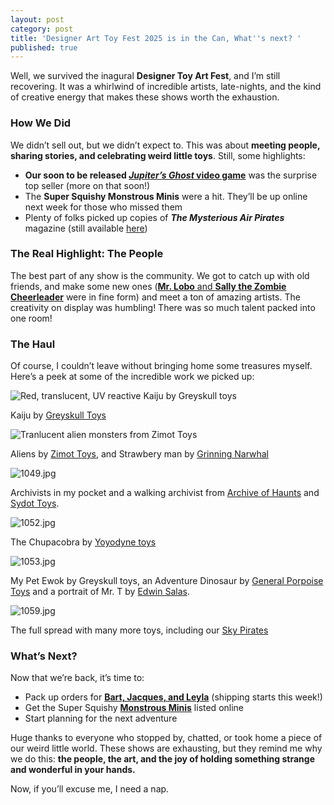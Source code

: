 ```yaml
---
layout: post
category: post
title: 'Designer Art Toy Fest 2025 is in the Can, What''s next? '
published: true
---
```

Well, we survived the inagural **Designer Toy Art Fest**, and I’m still recovering. It was a whirlwind of incredible artists, late-nights, and the kind of creative energy that makes these shows worth the exhaustion.  

### **How We Did**  
We didn’t sell out, but we didn’t expect to. This was about **meeting people, sharing stories, and celebrating weird little toys**. Still, some highlights:  
- **Our soon to be released [*Jupiter’s Ghost* video game](https://ajroach42.itch.io/jupiters-ghost-away-mission-gbc)** was the surprise top seller (more on that soon!)  
- The **Super Squishy Monstrous Minis** were a hit. They’ll be up online next week for those who missed them  
- Plenty of folks picked up copies of ***The Mysterious Air Pirates*** magazine (still available [here](https://www.mountaintowntoys.com/product/the-mysterious-air-pirates-volume-1-issue-1/))  

### **The Real Highlight: The People**  
The best part of any show is the community. We got to catch up with old friends, and make some new ones ([**Mr. Lobo** and **Sally the Zombie Cheerleader**](https://themonsterchannel.com/) were in fine form) and meet a ton of amazing artists. The creativity on display was humbling! There was so much talent packed into one room!

### **The Haul**  
Of course, I couldn’t leave without bringing home some treasures myself. Here’s a peek at some of the incredible work we picked up:  

![Red, translucent, UV reactive Kaiju by Greyskull toys]({{site.baseurl}}/images/1047.jpg)

Kaiju by [Greyskull Toys](https://www.instagram.com/grayskulltoys1/)

![Tranlucent alien monsters from Zimot Toys]({{site.baseurl}}/images/1048.jpg)

Aliens by [Zimot Toys](https://www.instagram.com/zimotco/), and Strawbery man by [Grinning Narwhal](https://www.instagram.com/grinningnarwhal/) 

![1049.jpg]({{site.baseurl}}/images/1049.jpg)

Archivists in my pocket and a walking archivist from [Archive of Haunts](https://www.youtube.com/channel/UCvT14JJI3-63nylCKwNgodA/videos) and [Sydot Toys](https://www.instagram.com/sydot_toys/). 

![1052.jpg]({{site.baseurl}}/images/1052.jpg)

The Chupacobra by [Yoyodyne toys](https://www.instagram.com/yoyodynetoydivision/)

![1053.jpg]({{site.baseurl}}/images/1053.jpg)

My Pet Ewok by Greyskull toys, an Adventure Dinosaur by [General Porpoise Toys](https://www.instagram.com/generalporpoise/) and a portrait of Mr. T by [Edwin Salas](https://www.instagram.com/edwinsalasart/). 

![1059.jpg]({{site.baseurl}}/images/1059.jpg)

The full spread with many more toys, including our [Sky Pirates](https://mountaintowntoys.com/product-tag/sky-pirates/) 


### **What’s Next?**  
Now that we’re back, it’s time to:  
- Pack up orders for **[Bart, Jacques, and Leyla](https://www.mountaintowntoys.com/product-tag/sky-pirates/)** (shipping starts this week!)  
- Get the Super Squishy **[Monstrous Minis](https://www.mountaintowntoys.com/product-tag/monstrous-minis/)** listed online  
- Start planning for the next adventure  

Huge thanks to everyone who stopped by, chatted, or took home a piece of our weird little world. These shows are exhausting, but they remind me why we do this: **the people, the art, and the joy of holding something strange and wonderful in your hands.**  

Now, if you’ll excuse me, I need a nap.

